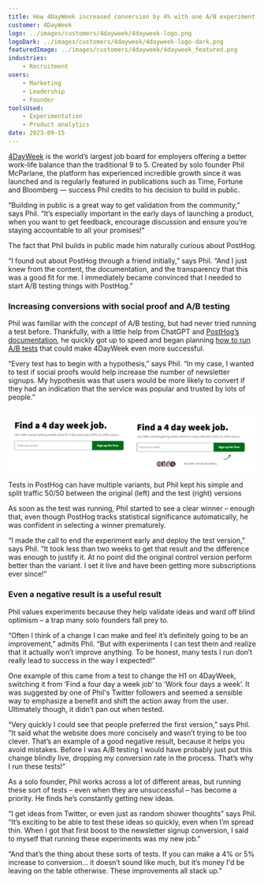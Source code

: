 ```yaml
---
title: How 4DayWeek increased conversion by 4% with one A/B experiment
customer: 4DayWeek
logo: ../images/customers/4dayweek/4dayweek-logo.png
logoDark: ../images/customers/4dayweek/4dayweek-logo-dark.png
featuredImage: ../images/customers/4dayweek/4dayweek_featured.png
industries:
    - Recruitment
users:
    - Marketing
    - Leadership
    - Founder
toolsUsed:
    - Experimentation
    - Product analytics
date: 2023-09-15
---
```


[4DayWeek](https://4dayweek.io/) is the world’s largest job board for employers offering a better work-life balance than the traditional 9 to 5. Created by solo founder Phil McParlane, the platform has experienced incredible growth since it was launched and is regularly featured in publications such as Time, Fortune and Bloomberg — success Phil credits to his decision to build in public. 

“Building in public is a great way to get validation from the community,” says Phil. “It’s especially important in the early days of launching a product, when you want to get feedback, encourage discussion and ensure you’re staying accountable to all your promises!”

The fact that Phil builds in public made him naturally curious about PostHog. 

“I found out about PostHog through a friend initially,” says Phil. “And I just knew from the content, the documentation, and the transparency that this was a good fit for me. I immediately became convinced that I needed to start A/B testing things with PostHog.”

### Increasing conversions with social proof and A/B testing

Phil was familiar with the _concept_ of A/B testing, but had never tried running a test before. Thankfully, with a little help from ChatGPT and [PostHog’s documentation](/tutorials/categories/experimentation), he quickly got up to speed and began planning [how to run A/B tests](/product-engineers/how-to-do-ab-testing) that could make 4DayWeek even more successful.  

“Every test has to begin with a hypothesis,” says Phil. “In my case, I wanted to test if social proofs would help increase the number of newsletter signups. My hypothesis was that users would be more likely to convert if they had an indication that the service was popular and trusted by lots of people.”

​
![PostHog 4dayweek experiment](../images/customers/4dayweek/4dayweek-before-after.png)
<Caption>Tests in PostHog can have multiple variants, but Phil kept his simple and split traffic 50/50 between the original (left) and the test (right) versions</Caption>


As soon as the test was running, Phil started to see a clear winner – enough that, even though PostHog tracks statistical significance automatically, he was confident in selecting a winner prematurely. 

“I made the call to end the experiment early and deploy the test version,” says Phil. “It took less than two weeks to get that result and the difference was enough to justify it. At no point did the original control version perform better than the variant. I set it live and have been getting more subscriptions ever since!” 

<BorderWrapper>
<Quote
    imageSource="/images/customers/4dayweek_phil.jpg"
    size="md"
    name="Phil McParlane"
    title="Founder, 4DayWeek"
    quote={`“I started testing, then I started tracking events and building dashboards too. I realized PostHog is something I’ve been looking for for a while — somewhere  I can have all the tools and analytics I need all in one place.”`}
/>
</BorderWrapper>

### Even a negative result is a useful result

Phil values experiments because they help validate ideas and ward off blind optimism – a trap many solo founders fall prey to. 

“Often I think of a change I can make and feel it’s definitely going to be an improvement,” admits Phil. “But with experiments I can test them and realize that it actually won’t improve anything. To be honest, many tests I run don’t really lead to success in the way I expected!”

One example of this came from a test to change the H1 on 4DayWeek, switching it from ‘Find a four day a week job’ to ‘Work four days a week’. It was suggested by one of Phil's Twitter followers and seemed a sensible way to emphasize a benefit and shift the action away from the user. Ultimately though, it didn’t pan out when tested. 

“Very quickly I could see that people preferred the first version,” says Phil. “It said what the website does more concisely and wasn’t trying to be too clever. That’s an example of a good negative result, because it helps you avoid mistakes. Before I was A/B testing I would have probably just put this change blindly live, dropping my conversion rate in the process. That’s why I run these tests!”

As a solo founder, Phil works across a lot of different areas, but running these sort of tests – even when they are unsuccessful – has become a priority. He finds he’s constantly getting new ideas. 

“I get ideas from Twitter, or even just as random shower thoughts” says Phil. “It’s exciting to be able to test these ideas so quickly, even when I’m spread thin. When I got that first boost to the newsletter signup conversion, I said to myself that running these experiments was my new job.”

“And that’s the thing about these sorts of tests. If you can make a 4% or 5% increase to conversion... it doesn’t sound like much, but it’s money I'd be leaving on the table otherwise. These improvements all stack up.”


